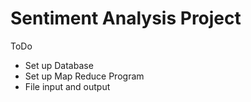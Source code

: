 # Sentiment Analysis Project

ToDo
- Set up Database
- Set up Map Reduce Program
- File input and output
